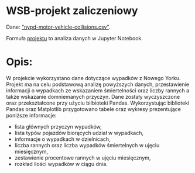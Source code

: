 # WSB-projekt zaliczeniowy

Dane: ["nypd-motor-vehicle-collisions.csv"](https://drive.google.com/file/d/194GSQDUULrN4dPWjXqMCQ8KgmPmYdtJF/view?usp=sharing). 

Formuła [projektu](https://github.com/Mathiool/WSB-projekt/blob/main/MD%20projekt.ipynb
) to analiza danych w Jupyter Notebook.

# Opis:
W projekcie wykorzystano dane dotyczące wypadków z Nowego Yorku. Projekt ma na celu podstawową analizę powyższych danych, przestawienie informacji o wypadkach ze wskazaniem śmiertelności oraz liczby rannych a także wskazanie domniemanych przyczyn.
Dane zostały wyczyszczone oraz przekształcone przy użyciu bilbioteki Pandas. Wykorzystując biblioteki Pandas oraz Matplotlib przygotowano tabele oraz wykresy prezentujące poniższe informacje:
- lista głównych przyczyn wypadków,
- lista typów pojazdów biorących udział w wypadkach,
- informacje o wypadkach w dzielnicach,
- liczba rannych oraz liczba wypadków śmiertelnych w ujęciu miesięcznym,
- zestawienie procentowe rannych w ujęciu miesięcznym,
- rozkład ilości wypadków w ciągu dnia.
